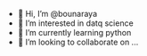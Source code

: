 - 👋 Hi, I’m @bounaraya
- 👀 I’m interested in datq science
- 🌱 I’m currently learning python
- 💞️ I’m looking to collaborate on ...


<!---
bounaraya/bounaraya is a ✨ special ✨ repository because its `README.md` (this file) appears on your GitHub profile.
You can click the Preview link to take a look at your changes.
--->

